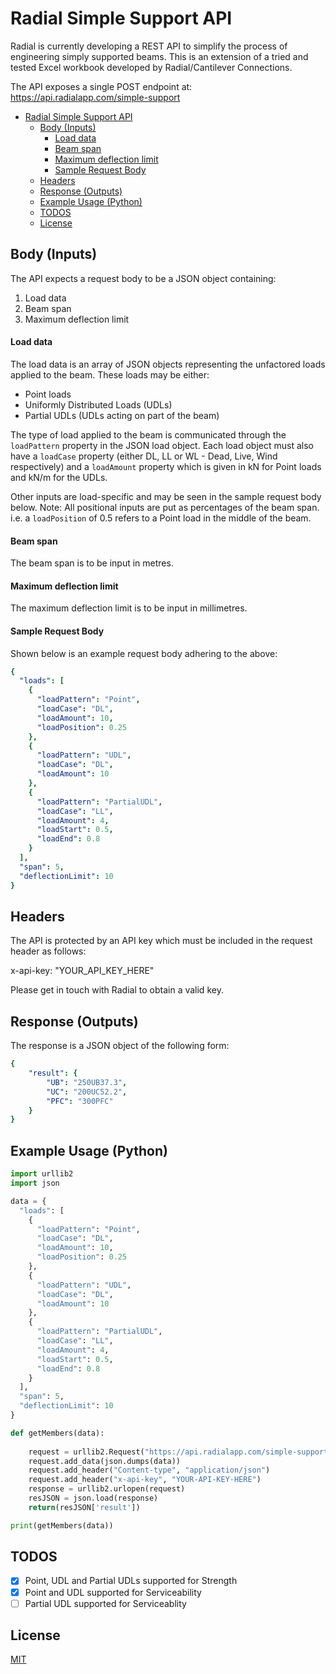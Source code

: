 
# Radial Simple Support API

Radial is currently developing a REST API to simplify the process of engineering simply supported beams. This is an extension of a tried and tested Excel workbook developed by Radial/Cantilever Connections.

The API exposes a single POST endpoint at: https://api.radialapp.com/simple-support

- [Radial Simple Support API](#radial-simple-support-api)
  * [Body (Inputs)](#body--inputs-)
      - [Load data](#load-data)
      - [Beam span](#beam-span)
      - [Maximum deflection limit](#maximum-deflection-limit)
      - [Sample Request Body](#sample-request-body)
  * [Headers](#headers)
  * [Response (Outputs)](#response--outputs-)
  * [Example Usage (Python)](#example-usage--python-)
  * [TODOS](#todos)
  * [License](#license)

## Body (Inputs)
The API expects a request body to be a JSON object containing:
1. Load data
2. Beam span
3. Maximum deflection limit

#### Load data
The load data is an array of JSON objects representing the unfactored loads applied to the beam. These loads may be either:

 - Point loads
 - Uniformly Distributed Loads (UDLs)
 - Partial UDLs (UDLs acting on part of the beam)

The type of load applied to the beam is communicated through the ```loadPattern``` property in the JSON load object. Each load object must also have a ```loadCase``` property (either DL, LL or WL - Dead, Live, Wind respectively) and a ```loadAmount``` property which is given in kN for Point loads and kN/m for the UDLs.

Other inputs are load-specific and may be seen in the sample request body below. Note: All positional inputs are put as percentages of the beam span. i.e. a ```loadPosition``` of 0.5 refers to a Point load in the middle of the beam.

#### Beam span
The beam span is to be input in metres.

#### Maximum deflection limit
The maximum deflection limit is to be input in millimetres.

#### Sample Request Body
Shown below is an example request body adhering to the above:

```yaml
{
  "loads": [
    {
      "loadPattern": "Point",
      "loadCase": "DL",
      "loadAmount": 10,
      "loadPosition": 0.25
    }, 
    {
      "loadPattern": "UDL",
      "loadCase": "DL",
      "loadAmount": 10
    },
    {
      "loadPattern": "PartialUDL",
      "loadCase": "LL",
      "loadAmount": 4,
      "loadStart": 0.5,
      "loadEnd": 0.8
    }
  ],
  "span": 5,
  "deflectionLimit": 10
}
```

## Headers
The API is protected by an API key which must be included in the request header as follows:

x-api-key: "YOUR_API_KEY_HERE"

Please get in touch with Radial to obtain a valid key.


## Response (Outputs)

The response is a JSON object of the following form:

```yaml
{
    "result": {
        "UB": "250UB37.3",
        "UC": "200UC52.2",
        "PFC": "300PFC"
    }
}
```

## Example Usage (Python)

```python
import urllib2
import json

data = {
  "loads": [
    {
      "loadPattern": "Point",
      "loadCase": "DL",
      "loadAmount": 10,
      "loadPosition": 0.25
    }, 
    {
      "loadPattern": "UDL",
      "loadCase": "DL",
      "loadAmount": 10
    },
    {
      "loadPattern": "PartialUDL",
      "loadCase": "LL",
      "loadAmount": 4,
      "loadStart": 0.5,
      "loadEnd": 0.8
    }
  ],
  "span": 5,
  "deflectionLimit": 10
}

def getMembers(data):
    
    request = urllib2.Request("https://api.radialapp.com/simple-support")
    request.add_data(json.dumps(data))
    request.add_header("Content-type", "application/json")
    request.add_header("x-api-key", "YOUR-API-KEY-HERE")
    response = urllib2.urlopen(request)
    resJSON = json.load(response)
    return(resJSON['result'])

print(getMembers(data))

```

## TODOS

- [x] Point, UDL and Partial UDLs supported for Strength
- [x] Point and UDL supported for Serviceability
- [ ] Partial UDL supported for Serviceablity

## License
[MIT](https://choosealicense.com/licenses/mit/)
